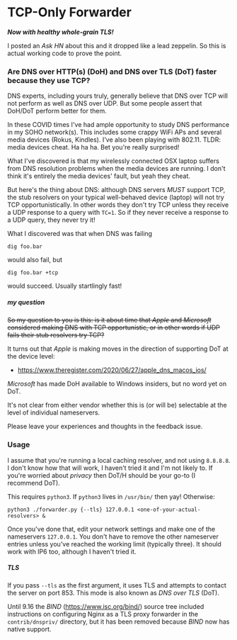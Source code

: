 # TCP-Only Forwarder

___Now with healthy whole-grain TLS!___

I posted an _Ask HN_ about this and it dropped like a lead zeppelin. So this is actual working code to prove the point.

### Are DNS over HTTP(s) (DoH) and DNS over TLS (DoT) faster because they use TCP?

DNS experts, including yours truly, generally believe that DNS over TCP will not perform as well as DNS over UDP.
But some people assert that DoH/DoT perform better for them.

In these COVID times I've had ample opportunity to study DNS performance in my SOHO network(s). This includes some
crappy WiFi APs and several media devices (Rokus, Kindles). I've also been playing with 802.11. TLDR: media devices cheat.
Ha ha ha. Bet you're really surprised!

What I've discovered is that my wirelessly connected OSX laptop suffers from DNS resolution problems when the media devices
are running. I don't think it's entirely the media devices' fault, but yeah they cheat.

But here's the thing about DNS: although DNS servers _MUST_ support TCP, the stub resolvers on your typical well-behaved
device (laptop) will not try TCP opportunistically. In other words they don't try TCP unless they receive a UDP response
to a query with `TC=1`. So if they never receive a response to a UDP query, they never try it!

What I discovered was that when DNS was failing

    dig foo.bar

would also fail, but

    dig foo.bar +tcp

would succeed. Usually startlingly fast!

##### my question

~~So my question to you is this: is it about time that _Apple_ and _Microsoft_ considered making DNS with TCP opportunistic, or
in other words if UDP fails their stub resolvers try TCP?~~

It turns out that _Apple_ is making moves in the direction of supporting DoT at the device level:

* https://www.theregister.com/2020/06/27/apple_dns_macos_ios/

_Microsoft_ has made DoH available to Windows insiders, but no word yet on DoT.

It's not clear from either vendor whether this is (or will be) selectable at the level of individual nameservers.

Please leave your experiences and thoughts in the feedback issue.

### Usage

I assume that you're running a local caching resolver, and not using `8.8.8.8`. I don't know how that will work, I haven't
tried it and I'm not likely to. If you're worried about _privacy_ then DoT/H should be your go-to (I recommend DoT).

This requires `python3`. If `python3` lives in `/usr/bin/` then yay! Otherwise:

    python3 ./forwarder.py {--tls} 127.0.0.1 <one-of-your-actual-resolvers> &

Once you've done that, edit your network settings and make one of the nameservers `127.0.0.1`. You don't have to remove
the other nameserver entries unless you've reached the working limit (typically three). It should work with IP6 too,
although I haven't tried it.

##### TLS

If you pass `--tls` as the first argument, it uses TLS and attempts to contact the server on port 853. This
mode is also known as _DNS over TLS_ (DoT).

Until 9.16 the _BIND_ (https://www.isc.org/bind/) source tree included instructions on configuring Nginx as a TLS proxy forwarder in the `contrib/dnspriv/` directory, but it has been removed because _BIND_ now has native support.
